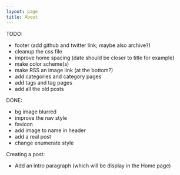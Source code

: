 ```yaml
---
layout: page
title: About
---
```


TODO:
 - footer (add github and twitter link; maybe also archive?)
 - cleanup the css file
 - improve home spacing (date should be closer to title for example)
 - make color scheme(s)
 - make RSS an image link (at the bottom?)
 - add categories and category pages
 - add tags and tag pages
 - add all the old posts

DONE:
 - bg image blurred
 - improve the nav style
 - favicon
 - add image to name in header
 - add a real post
 - change enumerate style

Creating a post:
 - Add an intro paragraph (which will be display in the Home page)